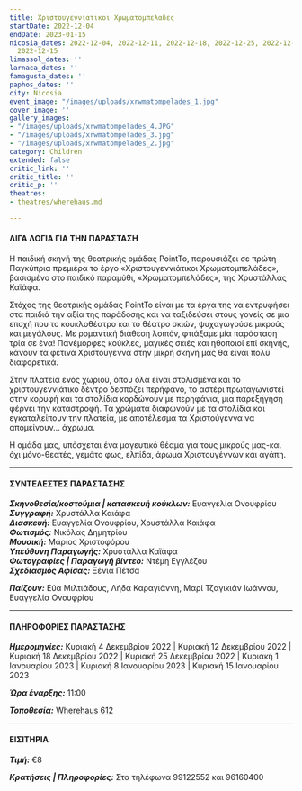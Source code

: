 ```yaml
---
title: Χριστουγεννιατικοι Χρωματομπελαδες
startDate: 2022-12-04
endDate: 2023-01-15
nicosia_dates: 2022-12-04, 2022-12-11, 2022-12-18, 2022-12-25, 2022-12-01, 2022-12-08,
  2022-12-15
limassol_dates: ''
larnaca_dates: ''
famagusta_dates: ''
paphos_dates: ''
city: Nicosia
event_image: "/images/uploads/xrwmatompelades_1.jpg"
cover_image: ''
gallery_images:
- "/images/uploads/xrwmatompelades_4.JPG"
- "/images/uploads/xrwmatompelades_3.jpg"
- "/images/uploads/xrwmatompelades_2.jpg"
category: Children
extended: false
critic_link: ''
critic_title: ''
critic_p: ''
theatres:
- theatres/wherehaus.md

---
```

#### ΛΙΓΑ ΛΟΓΙΑ ΓΙΑ ΤΗΝ ΠΑΡΑΣΤΑΣΗ

Η παιδική σκηνή της θεατρικής ομάδας PointTo, παρουσιάζει σε πρώτη Παγκύπρια πρεμιέρα το έργο «Χριστουγεννιάτικοι Χρωματομπελάδες», βασισμένο στο παιδικό παραμύθι, «Χρωματομπελάδες», της Χρυστάλλας Καϊάφα.

Στόχος της θεατρικής ομάδας PointTo είναι με τα έργα της να εντρυφήσει στα παιδιά την αξία της παράδοσης και να ταξιδεύσει στους γονείς σε μια εποχή που το κουκλοθέατρο και το θέατρο σκιών, ψυχαγωγούσε μικρούς και μεγάλους. Με ρομαντική διάθεση λοιπόν, φτιάξαμε μία παράσταση τρία σε ένα! Πανέμορφες κούκλες, μαγικές σκιές και ηθοποιοί επί σκηνής, κάνουν τα φετινά Χριστούγεννα στην μικρή σκηνή μας θα είναι πολύ διαφορετικά. 

Στην πλατεία ενός χωριού, όπου όλα είναι στολισμένα και το χριστουγεννιάτικο δέντρο δεσπόζει περήφανο, το αστέρι πρωταγωνιστεί στην κορυφή και τα στολίδια κορδώνουν με περηφάνια, μια παρεξήγηση φέρνει την καταστροφή. Τα χρώματα διαφωνούν με τα στολίδια και εγκαταλείπουν την πλατεία, με αποτέλεσμα τα Χριστούγεννα να απομείνουν... άχρωμα.

Η ομάδα μας, υπόσχεται ένα μαγευτικό θέαμα για τους μικρούς μας-και όχι μόνο-θεατές, γεμάτο φως, ελπίδα, άρωμα Χριστουγέννων και αγάπη.

***

#### ΣΥΝΤΕΛΕΣΤΕΣ ΠΑΡΑΣΤΑΣΗΣ

**_Σκηνοθεσία/κοστούμια | κατασκευή κούκλων:_** Ευαγγελία Ονουφρίου  
**_Συγγραφή:_** Χρυστάλλα Καιάφα  
**_Διασκευή:_** Ευαγγελία Ονουφρίου, Χρυστάλλα Καιάφα  
**_Φωτισμός:_** Νικόλας Δημητρίου  
**_Μουσική:_** Μάριος Χριστοφόρου  
**_Υπεύθυνη Παραγωγής:_** Χρυστάλλα Καϊάφα  
**_Φωτογραφίες | Παραγωγή βίντεο:_** Ντέμη Εγγλέζου  
**_Σχεδιασμός Αφίσας:_** Ξένια Πέτσα

**_Παίζουν:_** Εύα Μιλτιάδους, Λήδα Καραγιάννη, Μαρί Τζαγικιάν Ιωάννου, Ευαγγελία Ονουφρίου

***

#### ΠΛΗΡΟΦΟΡΙΕΣ ΠΑΡΑΣΤΑΣΗΣ

**_Ημερομηνίες:_** Κυριακή 4 Δεκεμβρίου 2022 | Κυριακή 12 Δεκεμβρίου 2022 | Κυριακή 18 Δεκεμβρίου 2022 | Κυριακή 25 Δεκεμβρίου 2022 | Κυριακή 1 Ιανουαρίου 2023 | Κυριακή 8 Ιανουαρίου 2023 | Κυριακή 15 Ιανουαρίου 2023

**_Ώρα έναρξης:_** 11:00

**_Τοποθεσία:_** [Wherehaus 612](?#map)

***

#### ΕΙΣΙΤΗΡΙΑ

**_Τιμή:_** €8

**_Κρατήσεις | Πληροφορίες:_** Στα τηλέφωνα 99122552 και 96160400